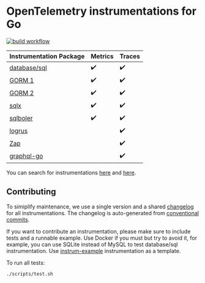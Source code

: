 # OpenTelemetry instrumentations for Go

[![build workflow](https://github.com/uptrace/opentelemetry-go-extra/actions/workflows/build.yml/badge.svg)](https://github.com/uptrace/opentelemetry-go-extra/actions/workflows/build.yml)

| Instrumentation Package         | Metrics            | Traces             |
| ------------------------------- | ------------------ | ------------------ |
| [database/sql](/otelsql/)       | :heavy_check_mark: | :heavy_check_mark: |
| [GORM 1](/otelsql/#gorm-1)      | :heavy_check_mark: | :heavy_check_mark: |
| [GORM 2](/otelgorm/)            | :heavy_check_mark: | :heavy_check_mark: |
| [sqlx](/otelsqlx/)              | :heavy_check_mark: | :heavy_check_mark: |
| [sqlboler](/otelsql/#sqlboiler) | :heavy_check_mark: | :heavy_check_mark: |
| [logrus](/otellogrus/)          |                    | :heavy_check_mark: |
| [Zap](/otelzap/)                |                    | :heavy_check_mark: |
| [graphql-go](/otelgraphql/)     |                    | :heavy_check_mark: |

You can search for instrumentations [here](https://uptrace.dev/opentelemetry/instrumentations/) and
[here](https://opentelemetry.io/registry/).

## Contributing

To simiplify maintenance, we use a single version and a shared [changelog](CHANGELOG.md) for all
instrumentations. The changelog is auto-generated from
[conventional commits](https://www.conventionalcommits.org/en/v1.0.0/).

If you want to contribute an instrumentation, please make sure to include tests and a runnable
example. Use Docker if you must but try to avoid it, for example, you can use SQLite instead of
MySQL to test database/sql instrumentation. Use [instrum-example](/instrum-example/) instrumentation
as a template.

To run all tests:

```shell
./scripts/test.sh
```
